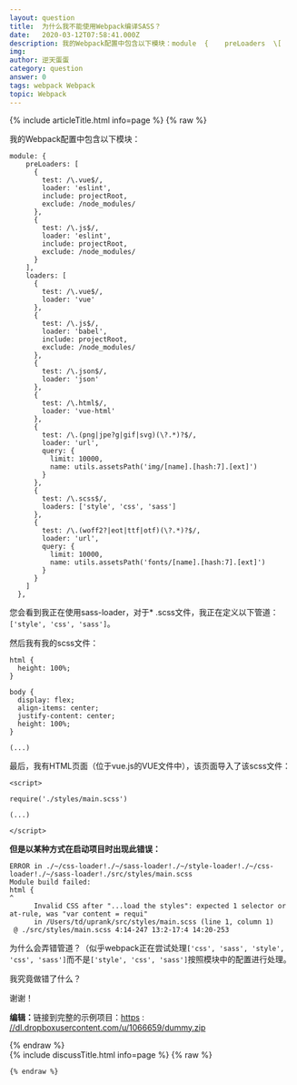 ```yaml
---
layout: question
title:  为什么我不能使用Webpack编译SASS？
date:   2020-03-12T07:58:41.000Z
description: 我的Webpack配置中包含以下模块：module  {    preLoaders  \[      {        test  /\.vue...
img: 
author: 逆天蛋蛋
category: question
answer: 0
tags: webpack Webpack
topic: Webpack
---
```

<div class="article-root">
  <div class="article">
    {% include articleTitle.html info=page %}
    {% raw %}
    <div class="article-content"><p><font style="vertical-align: inherit;"><font style="vertical-align: inherit;">我的Webpack配置中包含以下模块：</font></font></p>

<pre><code>module: {<font></font>
    preLoaders: [<font></font>
      {<font></font>
        test: /\.vue$/,<font></font>
        loader: 'eslint',<font></font>
        include: projectRoot,<font></font>
        exclude: /node_modules/<font></font>
      },<font></font>
      {<font></font>
        test: /\.js$/,<font></font>
        loader: 'eslint',<font></font>
        include: projectRoot,<font></font>
        exclude: /node_modules/<font></font>
      }<font></font>
    ],<font></font>
    loaders: [<font></font>
      {<font></font>
        test: /\.vue$/,<font></font>
        loader: 'vue'<font></font>
      },<font></font>
      {<font></font>
        test: /\.js$/,<font></font>
        loader: 'babel',<font></font>
        include: projectRoot,<font></font>
        exclude: /node_modules/<font></font>
      },<font></font>
      {<font></font>
        test: /\.json$/,<font></font>
        loader: 'json'<font></font>
      },<font></font>
      {<font></font>
        test: /\.html$/,<font></font>
        loader: 'vue-html'<font></font>
      },<font></font>
      {<font></font>
        test: /\.(png|jpe?g|gif|svg)(\?.*)?$/,<font></font>
        loader: 'url',<font></font>
        query: {<font></font>
          limit: 10000,<font></font>
          name: utils.assetsPath('img/[name].[hash:7].[ext]')<font></font>
        }<font></font>
      },<font></font>
      {<font></font>
        test: /\.scss$/,<font></font>
        loaders: ['style', 'css', 'sass']<font></font>
      },<font></font>
      {<font></font>
        test: /\.(woff2?|eot|ttf|otf)(\?.*)?$/,<font></font>
        loader: 'url',<font></font>
        query: {<font></font>
          limit: 10000,<font></font>
          name: utils.assetsPath('fonts/[name].[hash:7].[ext]')<font></font>
        }<font></font>
      }<font></font>
    ]<font></font>
  },<font></font>
</code></pre>

<p><font style="vertical-align: inherit;"><font style="vertical-align: inherit;">您会看到我正在使用sass-loader，对于* .scss文件，我正在定义以下管道：</font></font><code>['style', 'css', 'sass']</code><font style="vertical-align: inherit;"><font style="vertical-align: inherit;">。</font></font></p>

<p><font style="vertical-align: inherit;"><font style="vertical-align: inherit;">然后我有我的scss文件：</font></font></p>

<pre><code>html {<font></font>
  height: 100%;<font></font>
}<font></font>
<font></font>
body {<font></font>
  display: flex;<font></font>
  align-items: center;<font></font>
  justify-content: center;<font></font>
  height: 100%;<font></font>
}<font></font>
<font></font>
(...)<font></font>
</code></pre>

<p><font style="vertical-align: inherit;"><font style="vertical-align: inherit;">最后，我有HTML页面（位于vue.js的VUE文件中），该页面导入了该scss文件：</font></font></p>

<pre><code>&lt;script&gt;<font></font>
<font></font>
require('./styles/main.scss')<font></font>
<font></font>
(...)<font></font>
<font></font>
&lt;/script&gt;<font></font>
</code></pre>

<p><strong><font style="vertical-align: inherit;"><font style="vertical-align: inherit;">但是以某种方式在启动项目时出现此错误：</font></font></strong></p>

<pre><code>ERROR in ./~/css-loader!./~/sass-loader!./~/style-loader!./~/css-loader!./~/sass-loader!./src/styles/main.scss<font></font>
Module build failed:<font></font>
html {<font></font>
^<font></font>
      Invalid CSS after "...load the styles": expected 1 selector or at-rule, was "var content = requi"<font></font>
      in /Users/td/uprank/src/styles/main.scss (line 1, column 1)<font></font>
 @ ./src/styles/main.scss 4:14-247 13:2-17:4 14:20-253<font></font>
</code></pre>

<p><font style="vertical-align: inherit;"><font style="vertical-align: inherit;">为什么会弄错管道？</font><font style="vertical-align: inherit;">（似乎webpack正在尝试处理</font></font><code>['css', 'sass', 'style', 'css', 'sass']</code><font style="vertical-align: inherit;"><font style="vertical-align: inherit;">而不是</font></font><code>['style', 'css', 'sass']</code><font style="vertical-align: inherit;"><font style="vertical-align: inherit;">按照模块中的配置进行处理。</font></font></p>

<p><font style="vertical-align: inherit;"><font style="vertical-align: inherit;">我究竟做错了什么？</font></font></p>

<p><font style="vertical-align: inherit;"><font style="vertical-align: inherit;">谢谢！</font></font></p>

<p><strong><font style="vertical-align: inherit;"><font style="vertical-align: inherit;">编辑：</font></font></strong><font style="vertical-align: inherit;"><font style="vertical-align: inherit;">链接到完整的示例项目：</font><a href="https://dl.dropboxusercontent.com/u/1066659/dummy.zip"><font style="vertical-align: inherit;">https</font></a><font style="vertical-align: inherit;"> : </font></font><a href="https://dl.dropboxusercontent.com/u/1066659/dummy.zip"><font style="vertical-align: inherit;"><font style="vertical-align: inherit;">//dl.dropboxusercontent.com/u/1066659/dummy.zip</font></font></a></p></div>
    {% endraw %}
  </div>

  <div class="discuss-wrapper">
    {% include discussTitle.html info=page %}
    {% raw %}
    
    {% endraw %}
  </div>
<div>
